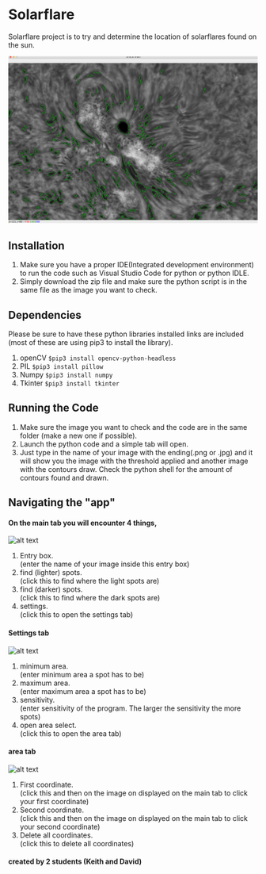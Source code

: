 # Solarflare
Solarflare project is to try and determine the location of solarflares found on the sun.

![alt text](https://github.com/thatdavidguy/Solarflare/blob/master/showimagecontours.png)

## Installation
1. Make sure you have a proper IDE(Integrated development environment) to run the code such as Visual Studio Code for python or python IDLE.
2. Simply download the zip file and make sure the python script is in the same file as the image you want to check.


## Dependencies 
Please be sure to have these python libraries installed links are included (most of these are using pip3 to install the library).
1. openCV
```$pip3 install opencv-python-headless ```
2. PIL
```$pip3 install pillow ```
3. Numpy 
```$pip3 install numpy ```
4. Tkinter
```$pip3 install tkinter ```

## Running the Code
1. Make sure the image you want to check and the code are in the same folder (make a new one if possible).
2. Launch the python code and a simple tab will open.
3. Just type in the name of your image with the ending(.png or .jpg) and it will show you the image with the threshold applied and another image with the contours draw. Check the python shell for the amount of contours found and drawn.

## Navigating the "app"
#### On the main tab you will encounter 4 things,
![alt text](https://github.com/thatdavidguy/Solarflare/blob/master/showimage.png)
1. Entry box.   
(enter the name of your image inside this entry box)
2. find (lighter) spots.   
(click this to find where the light spots are)
3. find (darker) spots.   
(click this to find where the dark spots are)
4. settings.   
(click this to open the settings tab)

#### Settings tab
![alt text](https://github.com/thatdavidguy/Solarflare/blob/master/showimagesettings.png)
1. minimum area.   
(enter minimum area a spot has to be)
2. maximum area.   
(enter maximum area a spot has to be)
3. sensitivity.   
(enter sensitivity of the program. The larger the sensitivity the more spots)
4. open area select.   
(click this to open the area tab)

#### area tab
![alt text](https://github.com/thatdavidguy/Solarflare/blob/master/showimagearea.png)
1. First coordinate.   
(click this and then on the image on displayed on the main tab to click your first coordinate)
2. Second coordinate.   
(click this and then on the image on displayed on the main tab to click your second coordinate)
3. Delete all coordinates.   
(click this to delete all coordinates)


#### created by 2 students (Keith and David)
